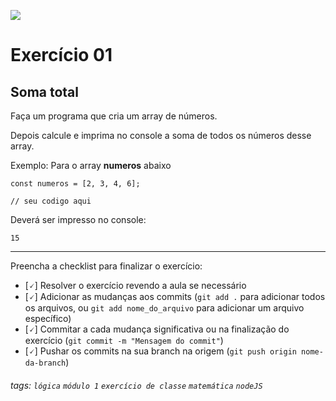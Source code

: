 ![](https://i.imgur.com/xG74tOh.png)

# Exercício 01

## Soma total

Faça um programa que cria um array de números.

Depois calcule e imprima no console a soma de todos os números desse array.

Exemplo: Para o array **numeros** abaixo

```javascript=
const numeros = [2, 3, 4, 6];

// seu codigo aqui
```

Deverá ser impresso no console:

```
15
```

---

Preencha a checklist para finalizar o exercício:

-   [🗸] Resolver o exercício revendo a aula se necessário
-   [🗸] Adicionar as mudanças aos commits (`git add .` para adicionar todos os arquivos, ou `git add nome_do_arquivo` para adicionar um arquivo específico)
-   [🗸] Commitar a cada mudança significativa ou na finalização do exercício (`git commit -m "Mensagem do commit"`)
-   [🗸] Pushar os commits na sua branch na origem (`git push origin nome-da-branch`)

###### tags: `lógica` `módulo 1` `exercício de classe` `matemática` `nodeJS`
